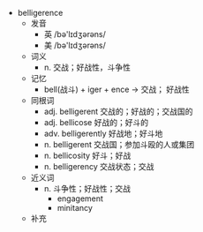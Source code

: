- belligerence
  - 发音
    - 英 /bə'lɪdʒərəns/
    - 美 /bə'lɪdʒərəns/
  - 词义
    - n. 交战；好战性，斗争性
  - 记忆
    - bell(战斗) + iger + ence → 交战； 好战性
  - 同根词
    - adj. belligerent 交战的；好战的；交战国的
    - adj. bellicose 好战的；好斗的
    - adv. belligerently 好战地；好斗地
    - n. belligerent 交战国；参加斗殴的人或集团
    - n. bellicosity 好斗；好战
    - n. belligerency 交战状态；交战
  - 近义词
    - n. 斗争性；好战性；交战
      - engagement
      - minitancy
  - 补充
